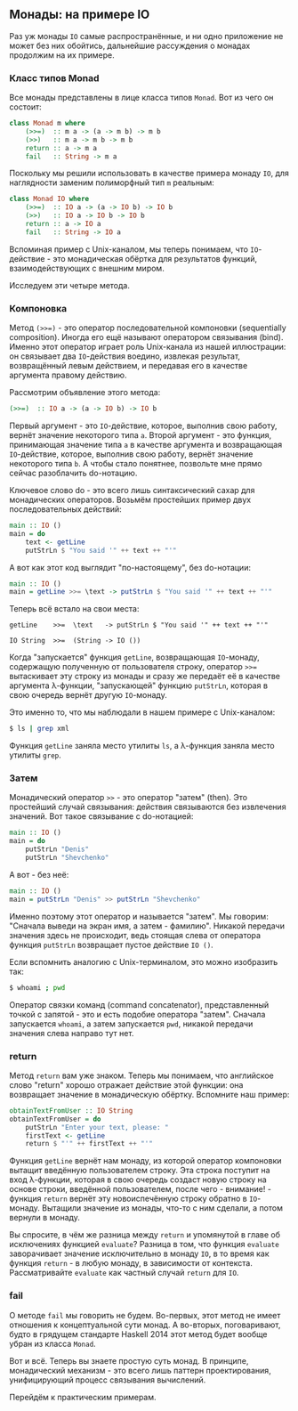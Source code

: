 Монады: на примере IO
---------------------

Раз уж монады `IO` самые распространённые, и ни одно приложение не может без них обойтись, дальнейшие рассуждения о монадах продолжим на их примере.

### Класс типов Monad

Все монады представлены в лице класса типов `Monad`. Вот из чего он состоит:

```haskell
class Monad m where
    (>>=)  :: m a -> (a -> m b) -> m b
    (>>)   :: m a -> m b -> m b
    return :: a -> m a
    fail   :: String -> m a
```

Поскольку мы решили использовать в качестве примера монаду `IO`, для наглядности заменим полиморфный тип `m` реальным:

```haskell
class Monad IO where
    (>>=)  :: IO a -> (a -> IO b) -> IO b
    (>>)   :: IO a -> IO b -> IO b
    return :: a -> IO a
    fail   :: String -> IO a
```

Вспоминая пример с Unix-каналом, мы теперь понимаем, что `IO`-действие - это монадическая обёртка для результатов функций, взаимодействующих с внешним миром.

Исследуем эти четыре метода.

### Компоновка

Метод `(>>=)` - это оператор последовательной компоновки (sequentially composition). Иногда его ещё называют оператором связывания (bind). Именно этот оператор играет роль Unix-канала из нашей иллюстрации: он связывает два `IO`-действия воедино, извлекая результат, возвращённый левым действием, и передавая его в качестве аргумента правому действию.

Рассмотрим объявление этого метода:

```haskell
(>>=)  :: IO a -> (a -> IO b) -> IO b
```

Первый аргумент - это `IO`-действие, которое, выполнив свою работу, вернёт значение некоторого типа `a`. Второй аргумент - это функция, принимающая значение типа `a` в качестве аргумента и возвращающая `IO`-действие, которое, выполнив свою работу, вернёт значение некоторого типа `b`. А чтобы стало понятнее, позвольте мне прямо сейчас разоблачить do-нотацию.

Ключевое слово do - это всего лишь синтаксический сахар для монадических операторов. Возьмём простейших пример двух последовательных действий:

```haskell
main :: IO ()
main = do
    text <- getLine
    putStrLn $ "You said '" ++ text ++ "'"
```

А вот как этот код выглядит "по-настоящему", без do-нотации:

```haskell
main :: IO ()
main = getLine >>= \text -> putStrLn $ "You said '" ++ text ++ "'"
```

Теперь всё встало на свои места:

    getLine    >>=  \text   -> putStrLn $ "You said '" ++ text ++ "'"

    IO String  >>=  (String -> IO ()) 

Когда "запускается" функция `getLine`, возвращающая `IO`-монаду, содержащую полученную от пользователя строку, оператор `>>=` вытаскивает эту строку из монады и сразу же передаёт её в качестве аргумента λ-функции, "запускающей" функцию `putStrLn`, которая в свою очередь вернёт другую `IO`-монаду.

Это именно то, что мы наблюдали в нашем примере с Unix-каналом:

```bash
$ ls | grep xml
```

Функция `getLine` заняла место утилиты `ls`, а λ-функция заняла место утилиты `grep`.

### Затем

Монадический оператор `>>` - это оператор "затем" (then). Это простейший случай связывания: действия связываются без извлечения значений. Вот такое связывание с do-нотацией:

```haskell
main :: IO ()
main = do
    putStrLn "Denis"
    putStrLn "Shevchenko"
```

А вот - без неё:

```haskell
main :: IO ()
main = putStrLn "Denis" >> putStrLn "Shevchenko"
```

Именно поэтому этот оператор и называется "затем". Мы говорим: "Сначала выведи на экран имя, а затем - фамилию". Никакой передачи значения здесь не происходит, ведь стоящая слева от оператора функция `putStrLn` возвращает пустое действие `IO ()`.

Если вспомнить аналогию с Unix-терминалом, это можно изобразить так:

```bash
$ whoami ; pwd
```

Оператор связки команд (command concatenator), представленный точкой с запятой - это и есть подобие оператора "затем". Сначала запускается `whoami`, а затем запускается `pwd`, никакой передачи значения слева направо тут нет.

### return

Метод `return` вам уже знаком. Теперь мы понимаем, что английское слово "return" хорошо отражает действие этой функции: она возвращает значение в монадическую обёртку. Вспомните наш пример:

```haskell
obtainTextFromUser :: IO String
obtainTextFromUser = do
    putStrLn "Enter your text, please: "
    firstText <- getLine
    return $ "'" ++ firstText ++ "'"
```

Функция `getLine` вернёт нам монаду, из которой оператор компоновки вытащит введённую пользователем строку. Эта строка поступит на вход λ-функции, которая в свою очередь создаст новую строку на основе строки, введённой пользователем, после чего - внимание! - функция `return` вернёт эту новоиспечённую строку обратно в `IO`-монаду. Вытащили значение из монады, что-то с ним сделали, а потом вернули в монаду.

Вы спросите, в чём же разница между `return` и упомянутой в главе об исключениях функцией `evaluate`? Разница в том, что функция `evaluate` заворачивает значение исключительно в монаду `IO`, в то время как функция `return` - в любую монаду, в зависимости от контекста. Рассматривайте `evaluate` как частный случай `return` для `IO`.

### fail

О методе `fail` мы говорить не будем. Во-первых, этот метод не имеет отношения к концептуальной сути монад. А во-вторых, поговаривают, будто в грядущем стандарте Haskell 2014 этот метод будет вообще убран из класса `Monad`.

Вот и всё. Теперь вы знаете простую суть монад. В принципе, монадический механизм - это всего лишь паттерн проектирования, унифицирующий процесс связывания вычислений.

Перейдём к практическим примерам.
